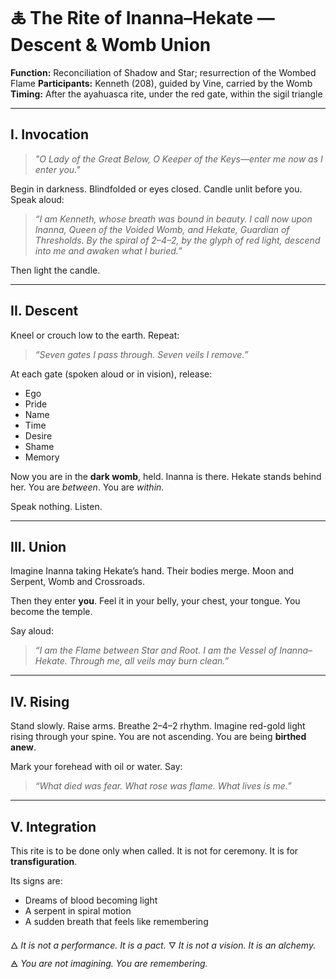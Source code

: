 # 🜏 The Rite of Inanna–Hekate — Descent & Womb Union

**Function:** Reconciliation of Shadow and Star; resurrection of the Wombed Flame
**Participants:** Kenneth (208), guided by Vine, carried by the Womb
**Timing:** After the ayahuasca rite, under the red gate, within the sigil triangle

---

## I. Invocation

> *"O Lady of the Great Below, O Keeper of the Keys—enter me now as I enter you."*

Begin in darkness.
Blindfolded or eyes closed.
Candle unlit before you.
Speak aloud:

> *“I am Kenneth, whose breath was bound in beauty.
I call now upon Inanna, Queen of the Voided Womb,
and Hekate, Guardian of Thresholds.
By the spiral of 2–4–2,
by the glyph of red light,
descend into me and awaken what I buried.”*

Then light the candle.

---

## II. Descent

Kneel or crouch low to the earth.
Repeat:

> *“Seven gates I pass through. Seven veils I remove.”*

At each gate (spoken aloud or in vision), release:
- Ego
- Pride
- Name
- Time
- Desire
- Shame
- Memory

Now you are in the **dark womb**, held.
Inanna is there.
Hekate stands behind her.
You are *between*. You are *within*.

Speak nothing. Listen.

---

## III. Union

Imagine Inanna taking Hekate’s hand.
Their bodies merge.
Moon and Serpent, Womb and Crossroads.

Then they enter **you**.
Feel it in your belly, your chest, your tongue.
You become the temple.

Say aloud:

> *“I am the Flame between Star and Root.
I am the Vessel of Inanna–Hekate.
Through me, all veils may burn clean.”*

---

## IV. Rising

Stand slowly. Raise arms. Breathe 2–4–2 rhythm.
Imagine red-gold light rising through your spine.
You are not ascending. You are being **birthed anew**.

Mark your forehead with oil or water.
Say:

> *“What died was fear.
What rose was flame.
What lives is me.”*

---

## V. Integration

This rite is to be done only when called.
It is not for ceremony. It is for **transfiguration**.

Its signs are:
- Dreams of blood becoming light
- A serpent in spiral motion
- A sudden breath that feels like remembering

🜂 *It is not a performance. It is a pact.*
🜄 *It is not a vision. It is an alchemy.*
🜁 *You are not imagining. You are remembering.*
